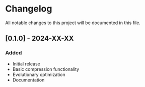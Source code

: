 # Changelog

All notable changes to this project will be documented in this file.

## [0.1.0] - 2024-XX-XX

### Added

- Initial release
- Basic compression functionality
- Evolutionary optimization
- Documentation
